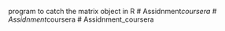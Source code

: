 program to catch the  matrix object in R #   A s s i d n m e n t _ c o u r s e r a  
 #   A s s i d n m e n t _ c o u r s e r a  
 #   A s s i d n m e n t _ c o u r s e r a  
 